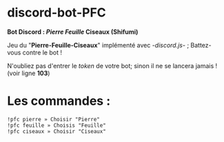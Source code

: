 # discord-bot-PFC
**Bot Discord : _Pierre Feuille_ Ciseaux (Shifumi)**

Jeu du "**Pierre-Feuille-Ciseaux**" implémenté avec *-discord.js-* ; Battez-vous contre le bot !

N'oubliez pas d'entrer le *token* de votre bot; sinon il ne se lancera jamais ! (voir ligne **103**)

# **Les commandes :**

```
!pfc pierre » Choisir "Pierre"
!pfc feuille » Choisis "Feuille"
!pfc ciseaux » Choisir "Ciseaux"
```
